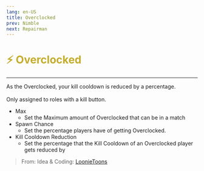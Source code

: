 ```yaml
---
lang: en-US
title: Overclocked
prev: Nimble
next: Repairman
---
```


# <font color=#c4ad2c>⚡ <b>Overclocked</b></font> <Badge text="Helpful" type="tip" vertical="middle"/>
---

As the Overclocked, your kill cooldown is reduced by a percentage.<br><br>
Only assigned to roles with a kill button.
* Max
  * Set the Maximum amount of Overclocked that can be in a match
* Spawn Chance
  * Set the percentage players have of getting Overclocked.
* Kill Cooldown Reduction
  * Set the percentage that the Kill Cooldown of an Overclocked player gets reduced by

> From: Idea & Coding: [LoonieToons](https://github.com/Loonie-Toons/)